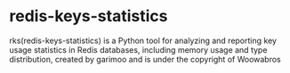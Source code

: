 # redis-keys-statistics
rks(redis-keys-statistics) is a Python tool for analyzing and reporting key usage statistics in Redis databases, including memory usage and type distribution, created by garimoo and is under the copyright of Woowabros
